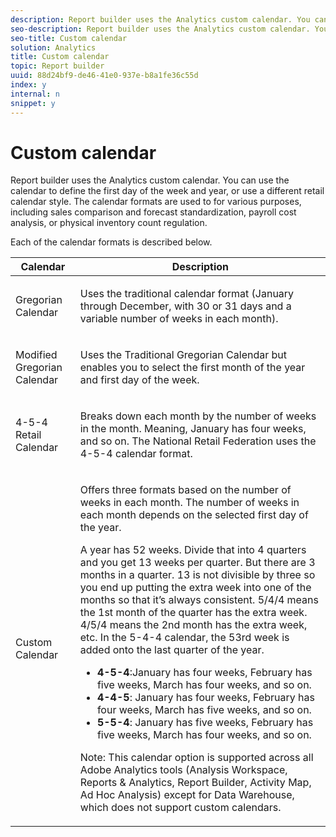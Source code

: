 ```yaml
---
description: Report builder uses the Analytics custom calendar. You can use the calendar to define the first day of the week and year, or use a different retail calendar style. The calendar formats are used to for various purposes, including sales comparison and forecast standardization, payroll cost analysis, or physical inventory count regulation.
seo-description: Report builder uses the Analytics custom calendar. You can use the calendar to define the first day of the week and year, or use a different retail calendar style. The calendar formats are used to for various purposes, including sales comparison and forecast standardization, payroll cost analysis, or physical inventory count regulation.
seo-title: Custom calendar
solution: Analytics
title: Custom calendar
topic: Report builder
uuid: 88d24bf9-de46-41e0-937e-b8a1fe36c55d
index: y
internal: n
snippet: y
---
```


# Custom calendar

Report builder uses the Analytics custom calendar. You can use the calendar to define the first day of the week and year, or use a different retail calendar style. The calendar formats are used to for various purposes, including sales comparison and forecast standardization, payroll cost analysis, or physical inventory count regulation.

 Each of the calendar formats is described below. 

<table id="table_E609632569EB499184E56618C2CEF742"> 
 <thead> 
  <tr> 
   <th colname="col1" class="entry"> Calendar </th> 
   <th colname="col2" class="entry"> Description </th> 
  </tr> 
 </thead>
 <tbody> 
  <tr> 
   <td colname="col1"> <p>Gregorian Calendar </p> </td> 
   <td colname="col2"> <p> Uses the traditional calendar format (January through December, with 30 or 31 days and a variable number of weeks in each month). </p> </td> 
  </tr> 
  <tr> 
   <td colname="col1"> <p>Modified Gregorian Calendar </p> </td> 
   <td colname="col2"> <p> Uses the Traditional Gregorian Calendar but enables you to select the first month of the year and first day of the week. </p> </td> 
  </tr> 
  <tr> 
   <td colname="col1"> <p>4-5-4 Retail Calendar </p> </td> 
   <td colname="col2"> <p> Breaks down each month by the number of weeks in the month. Meaning, January has four weeks, and so on. The National Retail Federation uses the 4-5-4 calendar format. </p> </td> 
  </tr> 
  <tr> 
   <td colname="col1"> <p>Custom Calendar </p> </td> 
   <td colname="col2"> <p> Offers three formats based on the number of weeks in each month. The number of weeks in each month depends on the selected first day of the year. </p> <p>A year has 52 weeks. Divide that into 4 quarters and you get 13 weeks per quarter. But there are 3 months in a quarter. 13 is not divisible by three so you end up putting the extra week into one of the months so that it’s always consistent. 5/4/4 means the 1st month of the quarter has the extra week. 4/5/4 means the 2nd month has the extra week, etc. In the 5-4-4 calendar, the 53rd week is added onto the last quarter of the year. </p> 
    <ul id="ul_1579FD106A47419486B03E248A5E6ED5"> 
     <li id="li_E9B9E8F03E324DBDA9139C2D0D599092"><b>4-5-4</b>:January has four weeks, February has five weeks, March has four weeks, and so on. </li> 
     <li id="li_D0675DBDEC4641D2A8645B5CDFC565AB"><b>4-4-5</b>: January has four weeks, February has four weeks, March has five weeks, and so on. </li> 
     <li id="li_6743BBB9AC9A4CFEAA0CBCE51052BC29"><b>5-5-4</b>: January has five weeks, February has five weeks, March has four weeks, and so on. </li> 
    </ul> <p>Note:  This calendar option is supported across all Adobe Analytics tools (Analysis Workspace, Reports &amp; Analytics, Report Builder, Activity Map, Ad Hoc Analysis) except for Data Warehouse, which does not support custom calendars. </p> </td> 
  </tr> 
 </tbody> 
</table>

